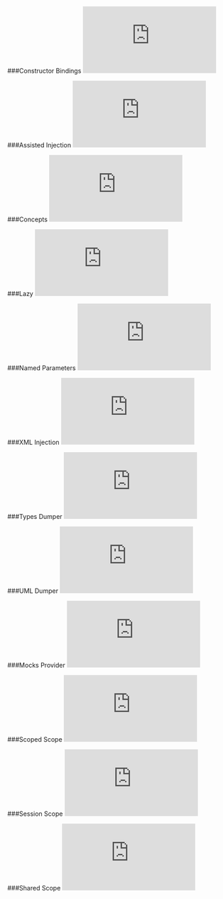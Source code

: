 ###Constructor Bindings
![CPP](https://raw.githubusercontent.com/boost-experimental/di/cpp14/example/extensions/bindings/constructor_bindings.cpp)

###Assisted Injection
![CPP](https://raw.githubusercontent.com/boost-experimental/di/cpp14/example/extensions/injections/assisted_injection.cpp)

###Concepts
![CPP](https://raw.githubusercontent.com/boost-experimental/di/cpp14/example/extensions/injections/concepts.cpp)

###Lazy
![CPP](https://raw.githubusercontent.com/boost-experimental/di/cpp14/example/extensions/injections/lazy.cpp)

###Named Parameters
![CPP](https://raw.githubusercontent.com/boost-experimental/di/cpp14/example/extensions/injections/named_parameters.cpp)

###XML Injection
![CPP](https://raw.githubusercontent.com/boost-experimental/di/cpp14/example/extensions/policies/xml_injection.cpp)

###Types Dumper
![CPP](https://raw.githubusercontent.com/boost-experimental/di/cpp14/example/extensions/policies/types_dumper.cpp)

###UML Dumper
![CPP](https://raw.githubusercontent.com/boost-experimental/di/cpp14/example/extensions/policies/uml_dumper.cpp)

###Mocks Provider
![CPP](https://raw.githubusercontent.com/boost-experimental/di/cpp14/example/extensions/providers/mocks_provider.cpp)

###Scoped Scope
![CPP](https://raw.githubusercontent.com/boost-experimental/di/cpp14/example/extensions/scopes/scoped_scope.cpp)

###Session Scope
![CPP](https://raw.githubusercontent.com/boost-experimental/di/cpp14/example/extensions/scopes/session_scope.cpp)

###Shared Scope
![CPP](https://raw.githubusercontent.com/boost-experimental/di/cpp14/example/extensions/scopes/shared_scope.cpp)

